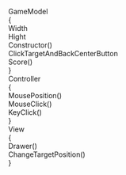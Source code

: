 GameModel<br>
{<br>
    Width<br>
    Hight<br>
    Сonstructor()<br>
    ClickTargetAndBackCenterButton<br>
    Score()<br>
}<br>
Controller <br>
{<br>
    MousePosition()<br>
    MouseClick()<br>
    KeyClick()<br>
}<br>
View<br>
{<br>
    Drawer()<br>
    ChangeTargetPosition()<br>
}